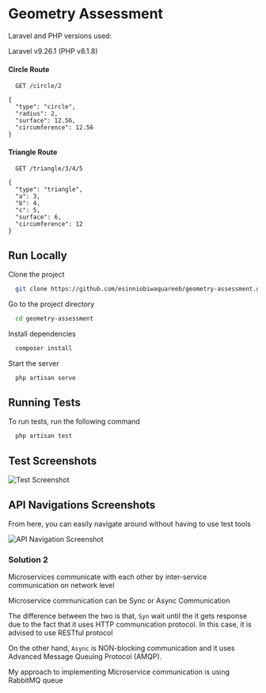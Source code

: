 # Geometry Assessment

Laravel and PHP versions used:

Laravel v9.26.1 (PHP v8.1.8)

#### Circle Route

```http
  GET /circle/2
```

```
{
  "type": "circle",
  "radius": 2,
  "surface": 12.56,
  "circumference": 12.56
}
```

#### Triangle Route

```http
  GET /triangle/3/4/5
```

```
{
  "type": "triangle",
  "a": 3,
  "b": 4,
  "c": 5,
  "surface": 6,
  "circumference": 12
}
```

## Run Locally

Clone the project

```bash
  git clone https://github.com/esinniobiwaquareeb/geometry-assessment.git
```

Go to the project directory

```bash
  cd geometry-assessment
```

Install dependencies

```bash
  composer install
```

Start the server

```bash
  php artisan serve
```

## Running Tests

To run tests, run the following command

```bash
  php artisan test
```

## Test Screenshots

![Test Screenshot](https://i.ibb.co/QDkY8FK/Screenshot-2022-09-30-at-10-26-29-AM.png)

## API Navigations Screenshots

From here, you can easily navigate around without having to use test tools

![API Navigation Screenshot](https://i.ibb.co/9vb6hVN/Screenshot-2022-09-30-at-10-33-53-AM.png)

### Solution 2

Microservices communicate with each other by inter-service communication on network level

Microservice communication can be Sync or Async Communication

The difference between the two is that, <code>Syn</code> wait until the it gets response due to the fact that it uses HTTP communication protocol. In this case, it is advised to use RESTful protocol

On the other hand, <code>Async</code> is NON-blocking communication and it uses Advanced Message Queuing Protocol (AMQP).

My approach to implementing Microservice communication is using RabbitMQ queue
